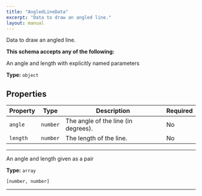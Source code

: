 ```yaml
---
title: "AngledLineData"
excerpt: "Data to draw an angled line."
layout: manual
---
```


Data to draw an angled line.




**This schema accepts any of the following:**

An angle and length with explicitly named parameters

**Type:** `object`





## Properties

| Property | Type | Description | Required |
|----------|------|-------------|----------|
| `angle` |`number`| The angle of the line (in degrees). | No |
| `length` |`number`| The length of the line. | No |


----
An angle and length given as a pair

**Type:** `array`

`[number, number]`





----





